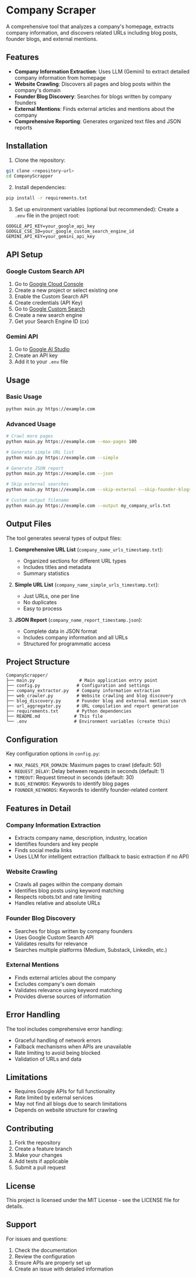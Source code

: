 # Company Scraper

A comprehensive tool that analyzes a company's homepage, extracts company information, and discovers related URLs including blog posts, founder blogs, and external mentions.

## Features

- **Company Information Extraction**: Uses LLM (Gemini) to extract detailed company information from homepage
- **Website Crawling**: Discovers all pages and blog posts within the company's domain
- **Founder Blog Discovery**: Searches for blogs written by company founders
- **External Mentions**: Finds external articles and mentions about the company
- **Comprehensive Reporting**: Generates organized text files and JSON reports

## Installation

1. Clone the repository:
```bash
git clone <repository-url>
cd CompanyScrapper
```

2. Install dependencies:
```bash
pip install -r requirements.txt
```

3. Set up environment variables (optional but recommended):
Create a `.env` file in the project root:
```env
GOOGLE_API_KEY=your_google_api_key
GOOGLE_CSE_ID=your_google_custom_search_engine_id
GEMINI_API_KEY=your_gemini_api_key
```

## API Setup

### Google Custom Search API
1. Go to [Google Cloud Console](https://console.cloud.google.com/)
2. Create a new project or select existing one
3. Enable the Custom Search API
4. Create credentials (API Key)
5. Go to [Google Custom Search](https://cse.google.com/)
6. Create a new search engine
7. Get your Search Engine ID (cx)

### Gemini API
1. Go to [Google AI Studio](https://makersuite.google.com/app/apikey)
2. Create an API key
3. Add it to your `.env` file

## Usage

### Basic Usage
```bash
python main.py https://example.com
```

### Advanced Usage
```bash
# Crawl more pages
python main.py https://example.com --max-pages 100

# Generate simple URL list
python main.py https://example.com --simple

# Generate JSON report
python main.py https://example.com --json

# Skip external searches
python main.py https://example.com --skip-external --skip-founder-blogs

# Custom output filename
python main.py https://example.com --output my_company_urls.txt
```

## Output Files

The tool generates several types of output files:

1. **Comprehensive URL List** (`company_name_urls_timestamp.txt`):
   - Organized sections for different URL types
   - Includes titles and metadata
   - Summary statistics

2. **Simple URL List** (`company_name_simple_urls_timestamp.txt`):
   - Just URLs, one per line
   - No duplicates
   - Easy to process

3. **JSON Report** (`company_name_report_timestamp.json`):
   - Complete data in JSON format
   - Includes company information and all URLs
   - Structured for programmatic access

## Project Structure

```
CompanyScrapper/
├── main.py                 # Main application entry point
├── config.py              # Configuration and settings
├── company_extractor.py   # Company information extraction
├── web_crawler.py         # Website crawling and blog discovery
├── blog_discovery.py      # Founder blog and external mention search
├── url_aggregator.py      # URL compilation and report generation
├── requirements.txt       # Python dependencies
├── README.md             # This file
└── .env                  # Environment variables (create this)
```

## Configuration

Key configuration options in `config.py`:

- `MAX_PAGES_PER_DOMAIN`: Maximum pages to crawl (default: 50)
- `REQUEST_DELAY`: Delay between requests in seconds (default: 1)
- `TIMEOUT`: Request timeout in seconds (default: 30)
- `BLOG_KEYWORDS`: Keywords to identify blog pages
- `FOUNDER_KEYWORDS`: Keywords to identify founder-related content

## Features in Detail

### Company Information Extraction
- Extracts company name, description, industry, location
- Identifies founders and key people
- Finds social media links
- Uses LLM for intelligent extraction (fallback to basic extraction if no API)

### Website Crawling
- Crawls all pages within the company domain
- Identifies blog posts using keyword matching
- Respects robots.txt and rate limiting
- Handles relative and absolute URLs

### Founder Blog Discovery
- Searches for blogs written by company founders
- Uses Google Custom Search API
- Validates results for relevance
- Searches multiple platforms (Medium, Substack, LinkedIn, etc.)

### External Mentions
- Finds external articles about the company
- Excludes company's own domain
- Validates relevance using keyword matching
- Provides diverse sources of information

## Error Handling

The tool includes comprehensive error handling:
- Graceful handling of network errors
- Fallback mechanisms when APIs are unavailable
- Rate limiting to avoid being blocked
- Validation of URLs and data

## Limitations

- Requires Google APIs for full functionality
- Rate limited by external services
- May not find all blogs due to search limitations
- Depends on website structure for crawling

## Contributing

1. Fork the repository
2. Create a feature branch
3. Make your changes
4. Add tests if applicable
5. Submit a pull request

## License

This project is licensed under the MIT License - see the LICENSE file for details.

## Support

For issues and questions:
1. Check the documentation
2. Review the configuration
3. Ensure APIs are properly set up
4. Create an issue with detailed information 